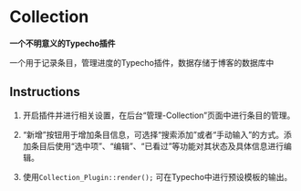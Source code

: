 # Collection

**一个不明意义的Typecho插件**

一个用于记录条目，管理进度的Typecho插件，数据存储于博客的数据库中

## Instructions

1. 开启插件并进行相关设置，在后台“管理-Collection”页面中进行条目的管理。

2. “新增”按钮用于增加条目信息，可选择“搜索添加”或者“手动输入”的方式。添加条目后使用“选中项”、“编辑”、“已看过”等功能对其状态及具体信息进行编辑。

3. 使用`Collection_Plugin::render();` 可在Typecho中进行预设模板的输出。
